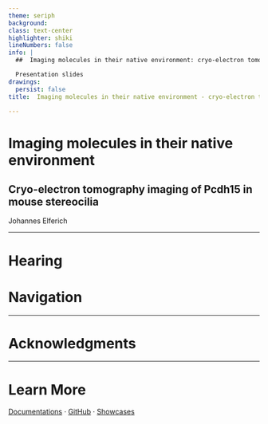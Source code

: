 ```yaml
---
theme: seriph
background: 
class: text-center
highlighter: shiki
lineNumbers: false
info: |
  ##  Imaging molecules in their native environment: cryo-electron tomography imaging of pcdh15 in mouse stereocilia

  Presentation slides 
drawings:
  persist: false
title:  Imaging molecules in their native environment - cryo-electron tomography imaging of pcdh15 in mouse stereocilia

---
```


#  Imaging molecules in their native environment
## Cryo-electron tomography imaging of Pcdh15 in mouse stereocilia

Johannes Elferich

<div class="abs-br m-6 flex gap-2">
  
  <a href="https://github.com/jojoelfe/pcdh15_tomo_talk" target="_blank" alt="GitHub"
    class="text-xl icon-btn opacity-50 !border-none !hover:text-white">
    <carbon-logo-github />
  </a>
</div>

<!--
The last comment block of each slide will be treated as slide notes. It will be visible and editable in Presenter Mode along with the slide. [Read more in the docs](https://sli.dev/guide/syntax.html#notes)
-->

---

# Hearing

<stereocilia-animation></stereocilia-animation>
---

# Navigation

---
# Acknowledgments

---
# Learn More

[Documentations](https://sli.dev) · [GitHub](https://github.com/slidevjs/slidev) · [Showcases](https://sli.dev/showcases.html)
